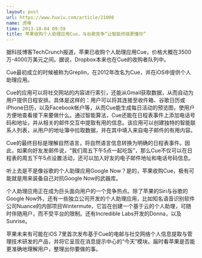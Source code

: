 ```yaml
---
layout: post
url: https://www.huxiu.com/article/21098
name: 虎嗅
time: 2013-10-04 09:59
title: 苹果收购个人助理应用Cue，与谷歌竞争“让智能终端更懂你”
---
```

据科技博客TechCrunch报道，苹果已收购个人助理应用Cue，价格大概在3500万-4000万美元之间。据说，Dropbox本来也在Cue的收购者队列中。

Cue最初成立的时候被称为Greplin，在2012年改名为Cue，并在iOS中提供个人助理应用。

Cue的应用可以将社交网站的内容进行索引，还能从Gmail获取数据，从而自动为用户提供日程安排。具体是这样的：用户可以将其连接至收件箱、谷歌日历或iPhone日历，以及Facebook帐户等，从而Cue能生成每日活动的预览图，使用户方便地查看接下来要做什么。通过智能算法，Cue还能在日程表事件上添加电话号码和地址，并从相关的邮件交互中提取有用的信息。该应用可以创建独特的智能联系人列表，从用户的地址簿中拉取数据，并在其中填入来自电子邮件的有用内容。

Cue的最终目标是理解自然语言，将自然语言信息转换为明确的日程表事件。因此，如果向好友发邮件说，“我们周五下午5点一起吃饭”，那么Cue不仅可以在日程表的周五下午5点设置活动，还可以加入好友的电子邮件地址和电话号码信息。

听上去是不是像谷歌的个人助理应用Google Now？是的，苹果收购Cue，极有可能就是用来装备自己对抗Google Now的武器库。

个人助理应用正在成为巨头面向用户的一个竞争热点。除了苹果的Siri与谷歌的Google Now外，还有一些独立公司开发的个人助理应用，比如知名语音识别软件公司Nuance的内部项目Wintermute，它旨在创建一个基于云的个人助理，可随时伴随用户，而不受平台的限制。还有Incredible Labs开发的Donna，以及Sunrise。

苹果未来有可能在iOS 7里首次发布基于Cue的电邮与社交网络个人信息提取与管理技术研发的产品，并将它呈现在消息提示中心的“今天”模块。届时看苹果是否能更准确地理解用户，整理出你要做的事。

